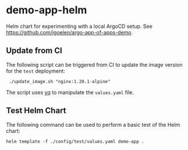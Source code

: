 # demo-app-helm

Helm chart for experimenting with a local ArgoCD setup. See https://github.com/jgoelen/argo-app-of-apps-demo.

## Update from CI

The following script can be triggered from CI to update the image version for the `test` deployment:

```
 ./update_image.sh "nginx:1.20.1-alpine" 
```

The script uses [yq](https://github.com/mikefarah/yq) to manipulate the `values.yaml` file.


## Test Helm Chart

The following command can be used to perform a basic test of the Helm chart:

```
helm template -f ./config/test/values.yaml demo-app .
```